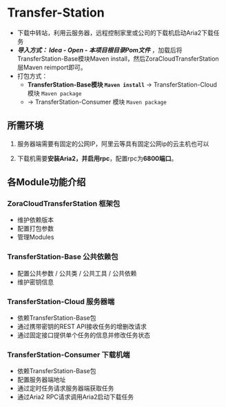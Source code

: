 # Transfer-Station

* 下载中转站，利用云服务器，远程控制家里或公司的下载机启动Aria2下载任务
* ***导入方式： Idea - Open - 本项目根目录Pom文件*** ，加载后将TransferStation-Base模块Maven install，然后ZoraCloudTransferStation层Maven reimport即可。
* 打包方式：
  * **TransferStation-Base模块 ```Maven install```** -> TransferStation-Cloud 模块 ```Maven package```
  * -> TransferStation-Consumer 模块 ```Maven package```

## 所需环境

1. 服务器端需要有固定的公网IP，阿里云等具有固定公网ip的云主机也可以

2. 下载机需要**安装Aria2，并启用rpc**，配置rpc为**6800端口**。

## 各Module功能介绍

### ZoraCloudTransferStation 框架包

* 维护依赖版本
* 配置打包参数
* 管理Modules

### TransferStation-Base 公共依赖包

* 配置公共参数 / 公共类 / 公共工具 / 公共依赖
* 维护密钥信息

### TransferStation-Cloud 服务器端

* 依赖TransferStation-Base包
* 通过携带密钥的REST API接收任务的增删改请求
* 通过固定接口提供单个任务的信息并修改任务状态

### TransferStation-Consumer 下载机端

* 依赖TransferStation-Base包
* 配置服务器端地址
* 通过定时任务请求服务器端获取任务
* 通过Aria2 RPC请求调用Aria2启动下载任务
